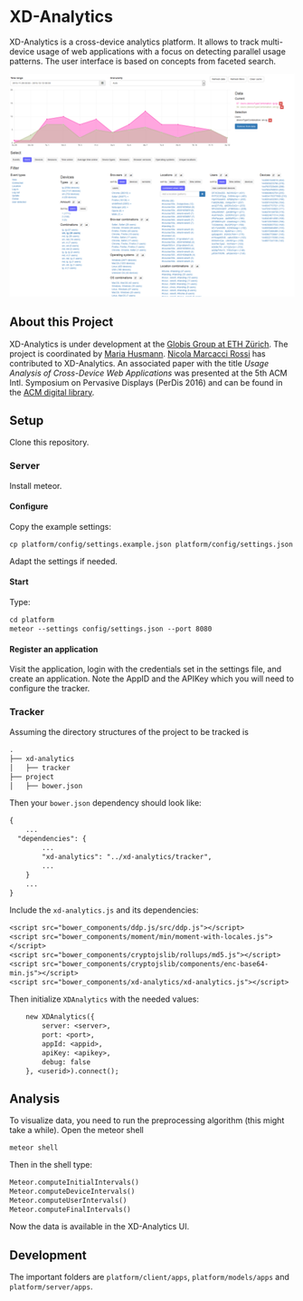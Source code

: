 # XD-Analytics

XD-Analytics is a cross-device analytics platform. It allows to track multi-device usage of web applications with a focus on detecting parallel usage patterns. The user interface is based on concepts from faceted search.

![Screenshot of XD-Analytics](screenshots/overview.png)

## About this Project
XD-Analytics is under development at the [Globis Group at ETH Zürich](https://globis.ethz.ch). The project is coordinated by [Maria Husmann](https://globis.ethz.ch/#!/person/maria-husmann/). [Nicola Marcacci Rossi](https://github.com/nicolamr) has contributed to XD-Analytics.  An associated paper with the title *Usage Analysis of Cross-Device Web Applications* was presented at the 5th ACM Intl. Symposium on Pervasive Displays (PerDis 2016) and can be found in the [ACM digital library](http://dl.acm.org/citation.cfm?id=2915017&CFID=634558376).




## Setup

Clone this repository.

### Server

Install meteor.

#### Configure

Copy the example settings:

```
cp platform/config/settings.example.json platform/config/settings.json
```

Adapt the settings if needed.

#### Start

Type:

```
cd platform
meteor --settings config/settings.json --port 8080
```

#### Register an application

Visit the application, login with the credentials set in the settings file, and create an application. Note the AppID and the APIKey which you will need to configure the tracker.

### Tracker

Assuming the directory structures of the project to be tracked is

```
.
├── xd-analytics
│   ├── tracker
├── project
│   ├── bower.json
```

Then your `bower.json` dependency should look like:

```
{
	...
  "dependencies": {
		...
		"xd-analytics": "../xd-analytics/tracker",
		...
	}
	...
}
```

Include the ```xd-analytics.js``` and its dependencies:

```
<script src="bower_components/ddp.js/src/ddp.js"></script>
<script src="bower_components/moment/min/moment-with-locales.js"></script>
<script src="bower_components/cryptojslib/rollups/md5.js"></script>
<script src="bower_components/cryptojslib/components/enc-base64-min.js"></script>
<script src="bower_components/xd-analytics/xd-analytics.js"></script>
```

Then initialize `XDAnalytics` with the needed values:

```
	new XDAnalytics({
		server: <server>,
		port: <port>,
		appId: <appid>,
		apiKey: <apikey>,
		debug: false
	}, <userid>).connect();
```

## Analysis

To visualize data, you need to run the preprocessing algorithm (this might take a while). Open the meteor shell

```
meteor shell
```

Then in the shell type:

```
Meteor.computeInitialIntervals()
Meteor.computeDeviceIntervals()
Meteor.computeUserIntervals()
Meteor.computeFinalIntervals()
```

Now the data is available in the XD-Analytics UI.

## Development

The important folders are `platform/client/apps`, `platform/models/apps` and `platform/server/apps`.
